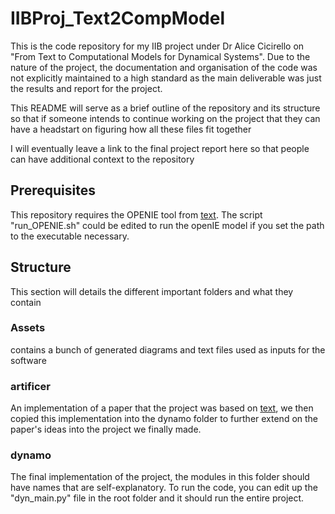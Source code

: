 # IIBProj_Text2CompModel

<!-- dealing with multiple Java versions:

[text](https://batsov.com/articles/2021/12/10/working-with-multiple-versions-of-java-on-ubuntu/) -->

This is the code repository for my IIB project under Dr Alice Cicirello on "From Text to Computational Models for Dynamical Systems". Due to the nature of the project, the documentation and organisation of the code was not explicitly maintained to a high standard as the main deliverable was just the results and report for the project.

This README will serve as a brief outline of the repository and its structure so that if someone intends to continue working on the project that they can have a headstart on figuring how all these files fit together

I will eventually leave a link to the final project report here so that people can have additional context to the repository

## Prerequisites

This repository requires the OPENIE tool from [text](https://github.com/dair-iitd/OpenIE-standalone). The script "run_OPENIE.sh" could be edited to run the openIE model if you set the path to the executable necessary.

## Structure

This section will details the different important folders and what they contain

### Assets
contains a bunch of generated diagrams and text files used as inputs for the software

### artificer
An implementation of a paper that the project was based on [text](https://www.sciencedirect.com/science/article/pii/S0950705122011649), we then copied this implementation into the dynamo folder to further extend on the paper's ideas into the project we finally made.

### dynamo
The final implementation of the project, the modules in this folder should have names that are self-explanatory. To run the code, you can edit up the "dyn_main.py" file in the root folder and it should run the entire project.




